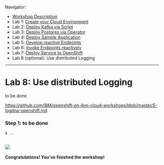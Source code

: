 Navigator:
* [Workshop Description](https://nheidloff.github.io/workshop-quarkus-openshift-reactive-endpoints/)
* Lab 1: [Create your Cloud Environment](lab1.md)
* Lab 2: [Deploy Kafka via Script](lab2.md)
* Lab 3: [Deploy Postgres via Operator](lab3.md)
* Lab 4: [Deploy Sample Application](lab4.md)
* Lab 5: [Develop reactive Endpoints](lab5.md)
* Lab 6: [Invoke Endpoints reactively](lab6.md)
* Lab 7: [Deploy Service to OpenShift](lab7.md)
* Lab 8 (optional): Use distributed Logging

---

# Lab 8: Use distributed Logging

to be done

https://github.com/IBM/openshift-on-ibm-cloud-workshops/blob/master/5-logdna-openshift.md

### Step 1: to be done

```
$ ..
```

![](../images/.png)
---

__Congratulations! You’ve finished the workshop!__
